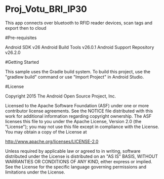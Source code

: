 # Proj_Votu_BRI_IP30

This app connects over bluetooth to RFID reader devices, scan tags and export then to cloud

#Pre-requisites

Android SDK v26
Android Build Tools v26.0.1
Android Support Repository v26.2.0

#Getting Started

This sample uses the Gradle build system. To build this project, use the "gradlew build" command or use "Import Project" in Android Studio.

#License

Copyright 2015 The Android Open Source Project, Inc.

Licensed to the Apache Software Foundation (ASF) under one or more contributor license agreements. See the NOTICE file distributed with this work for additional information regarding copyright ownership. The ASF licenses this file to you under the Apache License, Version 2.0 (the "License"); you may not use this file except in compliance with the License. You may obtain a copy of the License at

http://www.apache.org/licenses/LICENSE-2.0

Unless required by applicable law or agreed to in writing, software distributed under the License is distributed on an "AS IS" BASIS, WITHOUT WARRANTIES OR CONDITIONS OF ANY KIND, either express or implied. See the License for the specific language governing permissions and limitations under the License.
